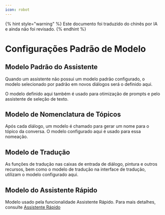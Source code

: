 ```yaml
---
icon: robot
---
```


{% hint style="warning" %}
Este documento foi traduzido do chinês por IA e ainda não foi revisado.
{% endhint %}

# Configurações Padrão de Modelo

## Modelo Padrão do Assistente

Quando um assistente não possui um modelo padrão configurado, o modelo selecionado por padrão em novos diálogos será o definido aqui.

O modelo definido aqui também é usado para otimização de prompts e pelo assistente de seleção de texto.

## Modelo de Nomenclatura de Tópicos

Após cada diálogo, um modelo é chamado para gerar um nome para o tópico da conversa. O modelo configurado aqui é usado para essa nomeação.

## Modelo de Tradução

As funções de tradução nas caixas de entrada de diálogo, pintura e outros recursos, bem como o modelo de tradução na interface de tradução, utilizam o modelo configurado aqui.

## Modelo do Assistente Rápido

Modelo usado pela funcionalidade Assistente Rápido. Para mais detalhes, consulte [Assistente Rápido](../kuai-jie-zhu-shou.md)